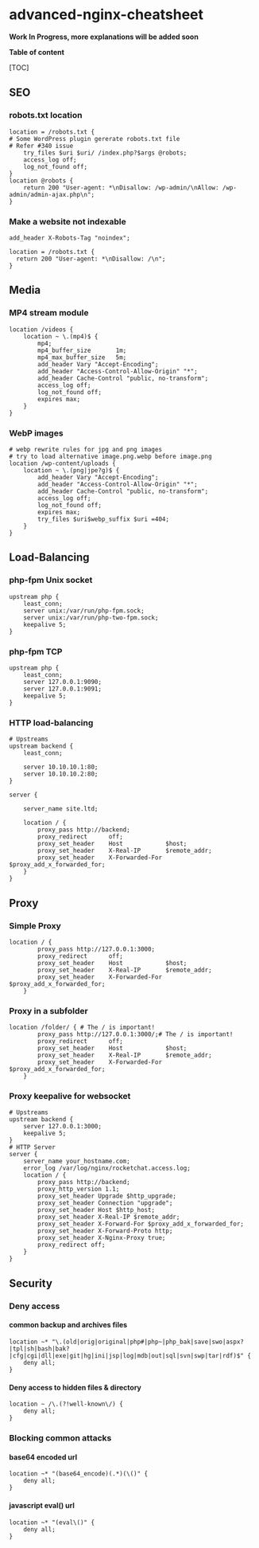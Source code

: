# advanced-nginx-cheatsheet

**Work In Progress, more explanations will be added soon**

**Table of content**

[TOC]

## SEO

### robots.txt location

```nginx
location = /robots.txt {
# Some WordPress plugin gererate robots.txt file
# Refer #340 issue
    try_files $uri $uri/ /index.php?$args @robots;
    access_log off;
    log_not_found off;
}
location @robots {
    return 200 "User-agent: *\nDisallow: /wp-admin/\nAllow: /wp-admin/admin-ajax.php\n";
}
```

### Make a website not indexable

```nginx
add_header X-Robots-Tag "noindex";

location = /robots.txt {
  return 200 "User-agent: *\nDisallow: /\n";
}
```

## Media

### MP4 stream module

```nginx
location /videos {
    location ~ \.(mp4)$ {
        mp4;
        mp4_buffer_size       1m;
        mp4_max_buffer_size   5m;
        add_header Vary "Accept-Encoding";
        add_header "Access-Control-Allow-Origin" "*";
        add_header Cache-Control "public, no-transform";
        access_log off;
        log_not_found off;
        expires max;
    }
}
```

### WebP images

```nginx
# webp rewrite rules for jpg and png images
# try to load alternative image.png.webp before image.png
location /wp-content/uploads {
    location ~ \.(png|jpe?g)$ {
        add_header Vary "Accept-Encoding";
        add_header "Access-Control-Allow-Origin" "*";
        add_header Cache-Control "public, no-transform";
        access_log off;
        log_not_found off;
        expires max;
        try_files $uri$webp_suffix $uri =404;
    }
}
```

## Load-Balancing

### php-fpm Unix socket

```nginx
upstream php {
    least_conn;
    server unix:/var/run/php-fpm.sock;
    server unix:/var/run/php-two-fpm.sock;
    keepalive 5;
}
```

### php-fpm TCP

```nginx
upstream php {
    least_conn;
    server 127.0.0.1:9090;
    server 127.0.0.1:9091;
    keepalive 5;
}
```

### HTTP load-balancing

```nginx
# Upstreams
upstream backend {
    least_conn;

    server 10.10.10.1:80;
    server 10.10.10.2:80;
}

server {

    server_name site.ltd;

    location / {
        proxy_pass http://backend;
        proxy_redirect      off;
        proxy_set_header    Host            $host;
        proxy_set_header    X-Real-IP       $remote_addr;
        proxy_set_header    X-Forwarded-For $proxy_add_x_forwarded_for;
    }
}
```

## Proxy

### Simple Proxy

```nginx
location / {
        proxy_pass http://127.0.0.1:3000;
        proxy_redirect      off;
        proxy_set_header    Host            $host;
        proxy_set_header    X-Real-IP       $remote_addr;
        proxy_set_header    X-Forwarded-For $proxy_add_x_forwarded_for;
    }
```

### Proxy in a subfolder

```nginx
location /folder/ { # The / is important!
        proxy_pass http://127.0.0.1:3000/;# The / is important!
        proxy_redirect      off;
        proxy_set_header    Host            $host;
        proxy_set_header    X-Real-IP       $remote_addr;
        proxy_set_header    X-Forwarded-For $proxy_add_x_forwarded_for;
    }
```

### Proxy keepalive for websocket

```nginx
# Upstreams
upstream backend {
    server 127.0.0.1:3000;
    keepalive 5;
}
# HTTP Server
server {
    server_name your_hostname.com;
    error_log /var/log/nginx/rocketchat.access.log;
    location / {
        proxy_pass http://backend;
        proxy_http_version 1.1;
        proxy_set_header Upgrade $http_upgrade;
        proxy_set_header Connection "upgrade";
        proxy_set_header Host $http_host;
        proxy_set_header X-Real-IP $remote_addr;
        proxy_set_header X-Forward-For $proxy_add_x_forwarded_for;
        proxy_set_header X-Forward-Proto http;
        proxy_set_header X-Nginx-Proxy true;
        proxy_redirect off;
    }
}
```

## Security

### Deny access

#### common backup and archives files

```nginx
location ~* "\.(old|orig|original|php#|php~|php_bak|save|swo|aspx?|tpl|sh|bash|bak?|cfg|cgi|dll|exe|git|hg|ini|jsp|log|mdb|out|sql|svn|swp|tar|rdf)$" {
    deny all;
}
```

#### Deny access to hidden files & directory

```nginx
location ~ /\.(?!well-known\/) {
    deny all;
}
```

### Blocking common attacks

#### base64 encoded url

```nginx
location ~* "(base64_encode)(.*)(\()" {
    deny all;
}
```

#### javascript eval() url

```nginx
location ~* "(eval\()" {
    deny all;
}
```

